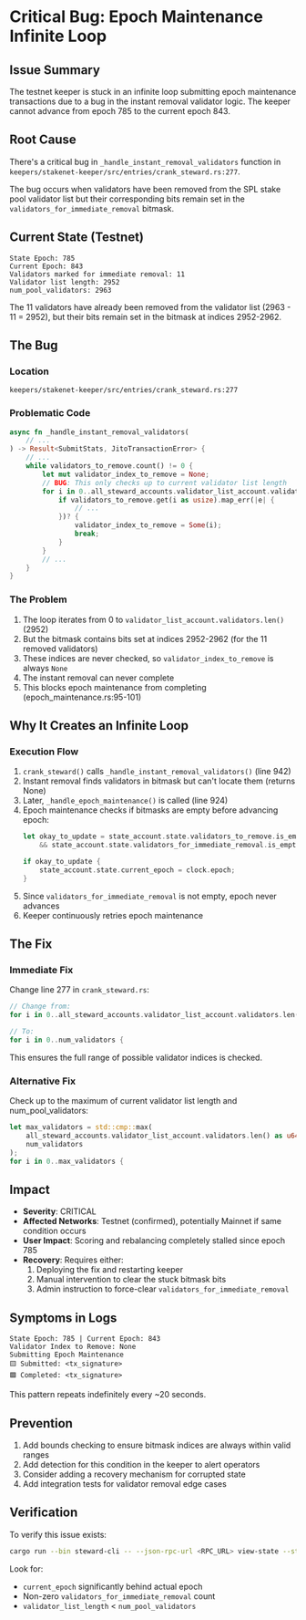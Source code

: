 # Critical Bug: Epoch Maintenance Infinite Loop

## Issue Summary
The testnet keeper is stuck in an infinite loop submitting epoch maintenance transactions due to a bug in the instant removal validator logic. The keeper cannot advance from epoch 785 to the current epoch 843.

## Root Cause
There's a critical bug in `_handle_instant_removal_validators` function in `keepers/stakenet-keeper/src/entries/crank_steward.rs:277`.

The bug occurs when validators have been removed from the SPL stake pool validator list but their corresponding bits remain set in the `validators_for_immediate_removal` bitmask.

## Current State (Testnet)
```
State Epoch: 785
Current Epoch: 843
Validators marked for immediate removal: 11
Validator list length: 2952
num_pool_validators: 2963
```

The 11 validators have already been removed from the validator list (2963 - 11 = 2952), but their bits remain set in the bitmask at indices 2952-2962.

## The Bug

### Location
`keepers/stakenet-keeper/src/entries/crank_steward.rs:277`

### Problematic Code
```rust
async fn _handle_instant_removal_validators(
    // ...
) -> Result<SubmitStats, JitoTransactionError> {
    // ...
    while validators_to_remove.count() != 0 {
        let mut validator_index_to_remove = None;
        // BUG: This only checks up to current validator list length
        for i in 0..all_steward_accounts.validator_list_account.validators.len() as u64 {
            if validators_to_remove.get(i as usize).map_err(|e| {
                // ...
            })? {
                validator_index_to_remove = Some(i);
                break;
            }
        }
        // ...
    }
}
```

### The Problem
1. The loop iterates from 0 to `validator_list_account.validators.len()` (2952)
2. But the bitmask contains bits set at indices 2952-2962 (for the 11 removed validators)
3. These indices are never checked, so `validator_index_to_remove` is always `None`
4. The instant removal can never complete
5. This blocks epoch maintenance from completing (epoch_maintenance.rs:95-101)

## Why It Creates an Infinite Loop

### Execution Flow
1. `crank_steward()` calls `_handle_instant_removal_validators()` (line 942)
2. Instant removal finds validators in bitmask but can't locate them (returns None)
3. Later, `_handle_epoch_maintenance()` is called (line 924)
4. Epoch maintenance checks if bitmasks are empty before advancing epoch:
   ```rust
   let okay_to_update = state_account.state.validators_to_remove.is_empty()
       && state_account.state.validators_for_immediate_removal.is_empty();

   if okay_to_update {
       state_account.state.current_epoch = clock.epoch;
   }
   ```
5. Since `validators_for_immediate_removal` is not empty, epoch never advances
6. Keeper continuously retries epoch maintenance

## The Fix

### Immediate Fix
Change line 277 in `crank_steward.rs`:
```rust
// Change from:
for i in 0..all_steward_accounts.validator_list_account.validators.len() as u64 {

// To:
for i in 0..num_validators {
```

This ensures the full range of possible validator indices is checked.

### Alternative Fix
Check up to the maximum of current validator list length and num_pool_validators:
```rust
let max_validators = std::cmp::max(
    all_steward_accounts.validator_list_account.validators.len() as u64,
    num_validators
);
for i in 0..max_validators {
```

## Impact
- **Severity**: CRITICAL
- **Affected Networks**: Testnet (confirmed), potentially Mainnet if same condition occurs
- **User Impact**: Scoring and rebalancing completely stalled since epoch 785
- **Recovery**: Requires either:
  1. Deploying the fix and restarting keeper
  2. Manual intervention to clear the stuck bitmask bits
  3. Admin instruction to force-clear `validators_for_immediate_removal`

## Symptoms in Logs
```
State Epoch: 785 | Current Epoch: 843
Validator Index to Remove: None
Submitting Epoch Maintenance
🟨 Submitted: <tx_signature>
🟩 Completed: <tx_signature>
```
This pattern repeats indefinitely every ~20 seconds.

## Prevention
1. Add bounds checking to ensure bitmask indices are always within valid ranges
2. Add detection for this condition in the keeper to alert operators
3. Consider adding a recovery mechanism for corrupted state
4. Add integration tests for validator removal edge cases

## Verification
To verify this issue exists:
```bash
cargo run --bin steward-cli -- --json-rpc-url <RPC_URL> view-state --steward-config <CONFIG_ADDRESS>
```
Look for:
- `current_epoch` significantly behind actual epoch
- Non-zero `validators_for_immediate_removal` count
- `validator_list_length` < `num_pool_validators`